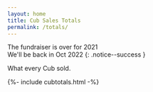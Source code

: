 ```yaml
---
layout: home
title: Cub Sales Totals
permalink: /totals/
---
```


The fundraiser is over for 2021<br/>
We'll be back in Oct 2022
{: .notice--success }

What every Cub sold.

{%- include cubtotals.html -%}
